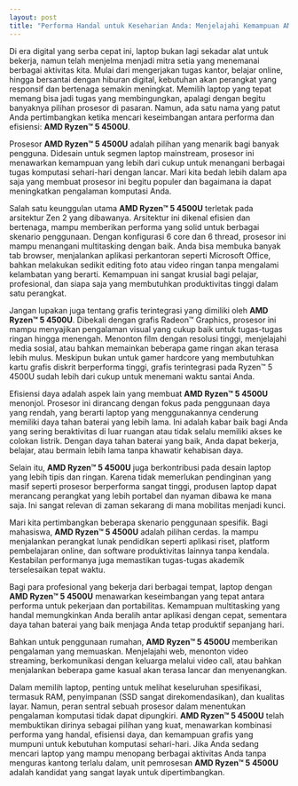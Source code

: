 ```yaml
---
layout: post
title: "Performa Handal untuk Keseharian Anda: Menjelajahi Kemampuan AMD Ryzen™ 5 4500U"
---
```


Di era digital yang serba cepat ini, laptop bukan lagi sekadar alat untuk bekerja, namun telah menjelma menjadi mitra setia yang menemanai berbagai aktivitas kita. Mulai dari mengerjakan tugas kantor, belajar online, hingga bersantai dengan hiburan digital, kebutuhan akan perangkat yang responsif dan bertenaga semakin meningkat. Memilih laptop yang tepat memang bisa jadi tugas yang membingungkan, apalagi dengan begitu banyaknya pilihan prosesor di pasaran. Namun, ada satu nama yang patut Anda pertimbangkan ketika mencari keseimbangan antara performa dan efisiensi: **AMD Ryzen™ 5 4500U**.

Prosesor **AMD Ryzen™ 5 4500U** adalah pilihan yang menarik bagi banyak pengguna. Didesain untuk segmen laptop mainstream, prosesor ini menawarkan kemampuan yang lebih dari cukup untuk menangani berbagai tugas komputasi sehari-hari dengan lancar. Mari kita bedah lebih dalam apa saja yang membuat prosesor ini begitu populer dan bagaimana ia dapat meningkatkan pengalaman komputasi Anda.

Salah satu keunggulan utama **AMD Ryzen™ 5 4500U** terletak pada arsitektur Zen 2 yang dibawanya. Arsitektur ini dikenal efisien dan bertenaga, mampu memberikan performa yang solid untuk berbagai skenario penggunaan. Dengan konfigurasi 6 core dan 6 thread, prosesor ini mampu menangani multitasking dengan baik. Anda bisa membuka banyak tab browser, menjalankan aplikasi perkantoran seperti Microsoft Office, bahkan melakukan sedikit editing foto atau video ringan tanpa mengalami kelambatan yang berarti. Kemampuan ini sangat krusial bagi pelajar, profesional, dan siapa saja yang membutuhkan produktivitas tinggi dalam satu perangkat.

Jangan lupakan juga tentang grafis terintegrasi yang dimiliki oleh **AMD Ryzen™ 5 4500U**. Dibekali dengan grafis Radeon™ Graphics, prosesor ini mampu menyajikan pengalaman visual yang cukup baik untuk tugas-tugas ringan hingga menengah. Menonton film dengan resolusi tinggi, menjelajahi media sosial, atau bahkan memainkan beberapa game ringan akan terasa lebih mulus. Meskipun bukan untuk gamer hardcore yang membutuhkan kartu grafis diskrit berperforma tinggi, grafis terintegrasi pada Ryzen™ 5 4500U sudah lebih dari cukup untuk menemani waktu santai Anda.

Efisiensi daya adalah aspek lain yang membuat **AMD Ryzen™ 5 4500U** menonjol. Prosesor ini dirancang dengan fokus pada penggunaan daya yang rendah, yang berarti laptop yang menggunakannya cenderung memiliki daya tahan baterai yang lebih lama. Ini adalah kabar baik bagi Anda yang sering beraktivitas di luar ruangan atau tidak selalu memiliki akses ke colokan listrik. Dengan daya tahan baterai yang baik, Anda dapat bekerja, belajar, atau bermain lebih lama tanpa khawatir kehabisan daya.

Selain itu, **AMD Ryzen™ 5 4500U** juga berkontribusi pada desain laptop yang lebih tipis dan ringan. Karena tidak memerlukan pendinginan yang masif seperti prosesor berperforma sangat tinggi, produsen laptop dapat merancang perangkat yang lebih portabel dan nyaman dibawa ke mana saja. Ini sangat relevan di zaman sekarang di mana mobilitas menjadi kunci.

Mari kita pertimbangkan beberapa skenario penggunaan spesifik. Bagi mahasiswa, **AMD Ryzen™ 5 4500U** adalah pilihan cerdas. Ia mampu menjalankan perangkat lunak pendidikan seperti aplikasi riset, platform pembelajaran online, dan software produktivitas lainnya tanpa kendala. Kestabilan performanya juga memastikan tugas-tugas akademik terselesaikan tepat waktu.

Bagi para profesional yang bekerja dari berbagai tempat, laptop dengan **AMD Ryzen™ 5 4500U** menawarkan keseimbangan yang tepat antara performa untuk pekerjaan dan portabilitas. Kemampuan multitasking yang handal memungkinkan Anda beralih antar aplikasi dengan cepat, sementara daya tahan baterai yang baik menjaga Anda tetap produktif sepanjang hari.

Bahkan untuk penggunaan rumahan, **AMD Ryzen™ 5 4500U** memberikan pengalaman yang memuaskan. Menjelajahi web, menonton video streaming, berkomunikasi dengan keluarga melalui video call, atau bahkan menjalankan beberapa game kasual akan terasa lancar dan menyenangkan.

Dalam memilih laptop, penting untuk melihat keseluruhan spesifikasi, termasuk RAM, penyimpanan (SSD sangat direkomendasikan), dan kualitas layar. Namun, peran sentral sebuah prosesor dalam menentukan pengalaman komputasi tidak dapat dipungkiri. **AMD Ryzen™ 5 4500U** telah membuktikan dirinya sebagai pilihan yang kuat, menawarkan kombinasi performa yang handal, efisiensi daya, dan kemampuan grafis yang mumpuni untuk kebutuhan komputasi sehari-hari. Jika Anda sedang mencari laptop yang mampu menopang berbagai aktivitas Anda tanpa menguras kantong terlalu dalam, unit pemrosesan **AMD Ryzen™ 5 4500U** adalah kandidat yang sangat layak untuk dipertimbangkan.
